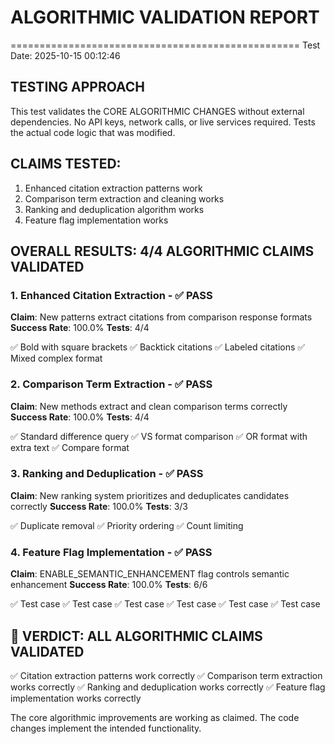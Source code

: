 # ALGORITHMIC VALIDATION REPORT
==================================================
Test Date: 2025-10-15 00:12:46

## TESTING APPROACH
This test validates the CORE ALGORITHMIC CHANGES without external dependencies.
No API keys, network calls, or live services required.
Tests the actual code logic that was modified.

## CLAIMS TESTED:
1. Enhanced citation extraction patterns work
2. Comparison term extraction and cleaning works
3. Ranking and deduplication algorithm works
4. Feature flag implementation works

## OVERALL RESULTS: 4/4 ALGORITHMIC CLAIMS VALIDATED

### 1. Enhanced Citation Extraction - ✅ PASS
**Claim**: New patterns extract citations from comparison response formats
**Success Rate**: 100.0%
**Tests**: 4/4

  ✅ Bold with square brackets
  ✅ Backtick citations
  ✅ Labeled citations
  ✅ Mixed complex format

### 2. Comparison Term Extraction - ✅ PASS
**Claim**: New methods extract and clean comparison terms correctly
**Success Rate**: 100.0%
**Tests**: 4/4

  ✅ Standard difference query
  ✅ VS format comparison
  ✅ OR format with extra text
  ✅ Compare format

### 3. Ranking and Deduplication - ✅ PASS
**Claim**: New ranking system prioritizes and deduplicates candidates correctly
**Success Rate**: 100.0%
**Tests**: 3/3

  ✅ Duplicate removal
  ✅ Priority ordering
  ✅ Count limiting

### 4. Feature Flag Implementation - ✅ PASS
**Claim**: ENABLE_SEMANTIC_ENHANCEMENT flag controls semantic enhancement
**Success Rate**: 100.0%
**Tests**: 6/6

  ✅ Test case
  ✅ Test case
  ✅ Test case
  ✅ Test case
  ✅ Test case
  ✅ Test case

## 🎉 VERDICT: ALL ALGORITHMIC CLAIMS VALIDATED

✅ Citation extraction patterns work correctly
✅ Comparison term extraction works correctly
✅ Ranking and deduplication works correctly
✅ Feature flag implementation works correctly

The core algorithmic improvements are working as claimed.
The code changes implement the intended functionality.